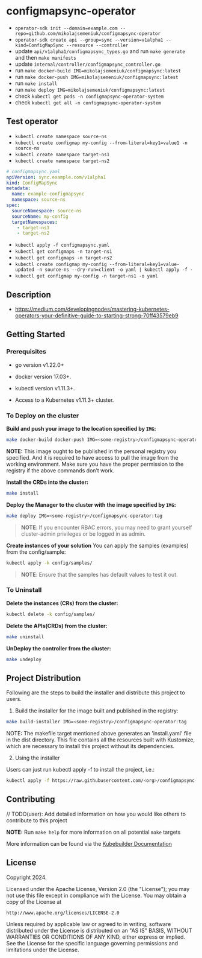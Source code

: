 # configmapsync-operator

* `operator-sdk init --domain=example.com --repo=github.com/mikolajsemeniuk/configmapsync-operator`
* `operator-sdk create api --group=sync --version=v1alpha1 --kind=ConfigMapSync --resource --controller`
* update `api/v1alpha1/configmapsync_types.go` and run `make generate` and then `make manifests`
* update `internal/controller/configmapsync_controller.go`
* run `make docker-build IMG=mikolajsemeniuk/configmapsync:latest`
* run `make docker-push IMG=mikolajsemeniuk/configmapsync:latest`
* run `make install`
* run `make deploy IMG=mikolajsemeniuk/configmapsync:latest`
* check `kubectl get pods -n configmapsync-operator-system`
* check `kubectl get all -n configmapsync-operator-system`

## Test operator

* `kubectl create namespace source-ns`
* `kubectl create configmap my-config --from-literal=key1=value1 -n source-ns`
* `kubectl create namespace target-ns1`
* `kubectl create namespace target-ns2`

```yaml
# configmapsync.yaml
apiVersion: sync.example.com/v1alpha1
kind: ConfigMapSync
metadata:
  name: example-configmapsync
  namespace: source-ns
spec:
  sourceNamespace: source-ns
  sourceName: my-config
  targetNamespaces:
    - target-ns1
    - target-ns2

```

* `kubectl apply -f configmapsync.yaml`
* `kubectl get configmaps -n target-ns1`
* `kubectl get configmaps -n target-ns2`
* `kubectl create configmap my-config --from-literal=key1=value-updated -n source-ns --dry-run=client -o yaml | kubectl apply -f -`
* `kubectl get configmap my-config -n target-ns1 -o yaml`

## Description

* <https://medium.com/developingnodes/mastering-kubernetes-operators-your-definitive-guide-to-starting-strong-70ff43579eb9>

## Getting Started

### Prerequisites

* go version v1.22.0+

* docker version 17.03+.
* kubectl version v1.11.3+.
* Access to a Kubernetes v1.11.3+ cluster.

### To Deploy on the cluster

**Build and push your image to the location specified by `IMG`:**

```sh
make docker-build docker-push IMG=<some-registry>/configmapsync-operator:tag
```

**NOTE:** This image ought to be published in the personal registry you specified.
And it is required to have access to pull the image from the working environment.
Make sure you have the proper permission to the registry if the above commands don’t work.

**Install the CRDs into the cluster:**

```sh
make install
```

**Deploy the Manager to the cluster with the image specified by `IMG`:**

```sh
make deploy IMG=<some-registry>/configmapsync-operator:tag
```

> **NOTE**: If you encounter RBAC errors, you may need to grant yourself cluster-admin
privileges or be logged in as admin.

**Create instances of your solution**
You can apply the samples (examples) from the config/sample:

```sh
kubectl apply -k config/samples/
```

>**NOTE**: Ensure that the samples has default values to test it out.

### To Uninstall

**Delete the instances (CRs) from the cluster:**

```sh
kubectl delete -k config/samples/
```

**Delete the APIs(CRDs) from the cluster:**

```sh
make uninstall
```

**UnDeploy the controller from the cluster:**

```sh
make undeploy
```

## Project Distribution

Following are the steps to build the installer and distribute this project to users.

1. Build the installer for the image built and published in the registry:

```sh
make build-installer IMG=<some-registry>/configmapsync-operator:tag
```

NOTE: The makefile target mentioned above generates an 'install.yaml'
file in the dist directory. This file contains all the resources built
with Kustomize, which are necessary to install this project without
its dependencies.

2. Using the installer

Users can just run kubectl apply -f <URL for YAML BUNDLE> to install the project, i.e.:

```sh
kubectl apply -f https://raw.githubusercontent.com/<org>/configmapsync-operator/<tag or branch>/dist/install.yaml
```

## Contributing

// TODO(user): Add detailed information on how you would like others to contribute to this project

**NOTE:** Run `make help` for more information on all potential `make` targets

More information can be found via the [Kubebuilder Documentation](https://book.kubebuilder.io/introduction.html)

## License

Copyright 2024.

Licensed under the Apache License, Version 2.0 (the "License");
you may not use this file except in compliance with the License.
You may obtain a copy of the License at

    http://www.apache.org/licenses/LICENSE-2.0

Unless required by applicable law or agreed to in writing, software
distributed under the License is distributed on an "AS IS" BASIS,
WITHOUT WARRANTIES OR CONDITIONS OF ANY KIND, either express or implied.
See the License for the specific language governing permissions and
limitations under the License.
